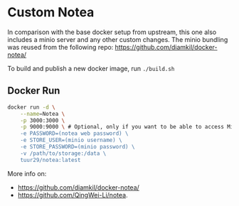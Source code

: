 
# Custom Notea

In comparison with the base docker setup from upstream, this one also includes a minio server and any other custom changes.
The minio bundling was reused from the following repo: https://github.com/diamkil/docker-notea/

To build and publish a new docker image, run `./build.sh`

## Docker Run

```bash
docker run -d \
    --name=Notea \
    -p 3000:3000 \
    -p 9000:9000 \ # Optional, only if you want to be able to access MinIO's interface
    -e PASSWORD=(notea web password) \
    -e STORE_USER=(minio username) \
    -e STORE_PASSWORD=(minio password) \
    -v /path/to/storage:/data \
    tuur29/notea:latest
```

More info on:

- https://github.com/diamkil/docker-notea/
- https://github.com/QingWei-Li/notea.
